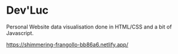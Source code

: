 Dev'Luc
===================
Personal Website data visualisation done in HTML/CSS and a bit of Javascript.

https://shimmering-frangollo-bb86a6.netlify.app/